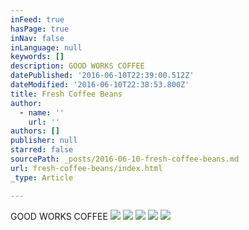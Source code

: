 ```yaml
---
inFeed: true
hasPage: true
inNav: false
inLanguage: null
keywords: []
description: GOOD WORKS COFFEE
datePublished: '2016-06-10T22:39:00.512Z'
dateModified: '2016-06-10T22:38:53.800Z'
title: Fresh Coffee Beans
author:
  - name: ''
    url: ''
authors: []
publisher: null
starred: false
sourcePath: _posts/2016-06-10-fresh-coffee-beans.md
url: fresh-coffee-beans/index.html
_type: Article

---
```

GOOD WORKS COFFEE
![](https://the-grid-user-content.s3-us-west-2.amazonaws.com/913e36ed-a772-4e22-965f-680e0a192e5c.jpg)
![](https://the-grid-user-content.s3-us-west-2.amazonaws.com/240b33d5-56c3-4298-8175-b9c14c5ffe10.jpg)
![](https://the-grid-user-content.s3-us-west-2.amazonaws.com/be357af6-f089-4b75-9aa0-fdde80ccc8c2.jpg)
![](https://the-grid-user-content.s3-us-west-2.amazonaws.com/365b9bc2-fc3d-4db0-8772-894dfc24993d.jpg)
![](https://the-grid-user-content.s3-us-west-2.amazonaws.com/80d26129-3aac-4739-a43e-eeef66f85bf0.jpg)